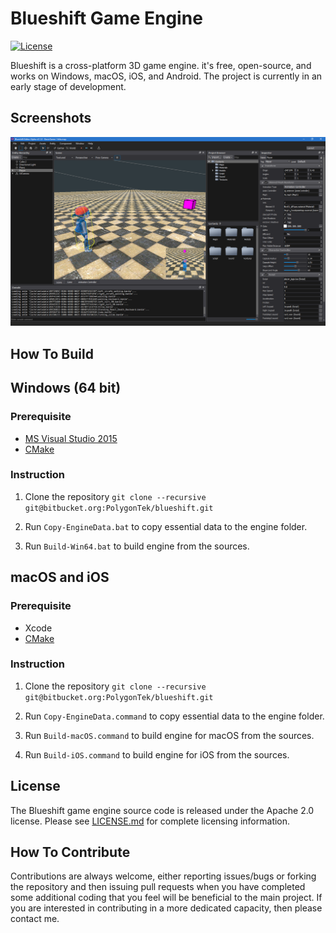 ﻿Blueshift Game Engine
=======================

[![License](https://img.shields.io/badge/Licence-Apache2.0-blue.svg)]()

Blueshift is a cross-platform 3D game engine. it's free, open-source, and works on Windows, macOS, iOS, and Android.
The project is currently in an early stage of development.

Screenshots
-------------------

![Screenshot1](Screenshots/screenshot1.png)

How To Build
-------------------

## Windows (64 bit)

### Prerequisite

  * [MS Visual Studio 2015](https://www.visualstudio.com/downloads/)
  * [CMake](https://cmake.org/download/)

### Instruction

  1. Clone the repository `git clone --recursive git@bitbucket.org:PolygonTek/blueshift.git`

  2. Run `Copy-EngineData.bat` to copy essential data to the engine folder.

  3. Run `Build-Win64.bat` to build engine from the sources.

## macOS and iOS

### Prerequisite

  * Xcode
  * [CMake](https://cmake.org/download/)

### Instruction

  1. Clone the repository `git clone --recursive git@bitbucket.org:PolygonTek/blueshift.git`

  2. Run `Copy-EngineData.command` to copy essential data to the engine folder.

  3. Run `Build-macOS.command` to build engine for macOS from the sources.

  4. Run `Build-iOS.command` to build engine for iOS from the sources.

License
-------------------

The Blueshift game engine source code is released under the Apache 2.0 license. Please see [LICENSE.md](LICENSE.md) for complete licensing information.

How To Contribute
-------------------

Contributions are always welcome, either reporting issues/bugs or forking the repository and then issuing pull requests when you have completed some additional coding that you feel will be beneficial to the main project. If you are interested in contributing in a more dedicated capacity, then please contact me.
